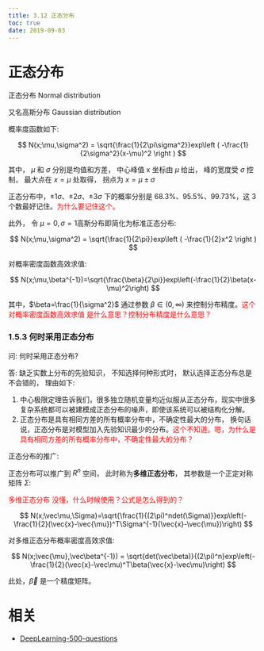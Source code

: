 ```yaml
---
title: 3.12 正态分布
toc: true
date: 2019-09-03
---
```


# 正态分布

正态分布 Normal distribution

又名高斯分布 Gaussian distribution


概率度函数如下:

$$
N(x;\mu,\sigma^2) = \sqrt{\frac{1}{2\pi\sigma^2}}exp\left ( -\frac{1}{2\sigma^2}(x-\mu)^2 \right )
$$

其中， $\mu​$ 和 $\sigma​$ 分别是均值和方差， 中心峰值 x 坐标由 $\mu​$ 给出， 峰的宽度受 $\sigma​$ 控制， 最大点在 $x=\mu​$ 处取得， 拐点为 $x=\mu\pm\sigma​$

正态分布中，$\pm 1 \sigma$、$\pm 2 \sigma$、$\pm 3 \sigma$ 下的概率分别是 68.3%、95.5%、99.73%，这 3 个数最好记住。<span style="color:red;">为什么要记住这个。</span>

此外， 令 $\mu=0,\sigma=1​$ 高斯分布即简化为标准正态分布:

$$
N(x;\mu,\sigma^2) = \sqrt{\frac{1}{2\pi}}exp\left ( -\frac{1}{2}x^2 \right )
$$

对概率密度函数高效求值:

$$
N(x;\mu,\beta^{-1})=\sqrt{\frac{\beta}{2\pi}}exp\left(-\frac{1}{2}\beta(x-\mu)^2\right)
$$


其中，$\beta=\frac{1}{\sigma^2}$ 通过参数 $\beta \in(0, \infty)$ 来控制分布精度。<span style="color:red;">这个对概率密度函数高效求值 是什么意思？控制分布精度是什么意思？</span>




### 1.5.3 何时采用正态分布

问: 何时采用正态分布?

答: 缺乏实数上分布的先验知识， 不知选择何种形式时， 默认选择正态分布总是不会错的， 理由如下:

1. 中心极限定理告诉我们，很多独立随机变量均近似服从正态分布，现实中很多复杂系统都可以被建模成正态分布的噪声，即使该系统可以被结构化分解。
2. 正态分布是具有相同方差的所有概率分布中，不确定性最大的分布， 换句话说，正态分布是对模型加入先验知识最少的分布。<span style="color:red;">这个不知道。嗯，为什么是具有相同方差的所有概率分布中，不确定性最大的分布？</span>

正态分布的推广:

正态分布可以推广到 $R^n$ 空间， 此时称为**多维正态分布**， 其参数是一个正定对称矩阵 $\Sigma​$:

<span style="color:red;">多维正态分布 没懂，什么时候使用？公式是怎么得到的？</span>

$$
N(x;\vec\mu,\Sigma)=\sqrt{\frac{1}{(2\pi)^ndet(\Sigma)}}exp\left(-\frac{1}{2}(\vec{x}-\vec{\mu})^T\Sigma^{-1}(\vec{x}-\vec{\mu})\right)
$$

对多维正态分布概率密度高效求值:

$$
N(x;\vec{\mu},\vec\beta^{-1}) = \sqrt{det(\vec\beta)}{(2\pi)^n}exp\left(-\frac{1}{2}(\vec{x}-\vec\mu)^T\beta(\vec{x}-\vec\mu)\right)
$$

此处，$\vec\beta$ 是一个精度矩阵。







# 相关

- [DeepLearning-500-questions](https://github.com/scutan90/DeepLearning-500-questions)

